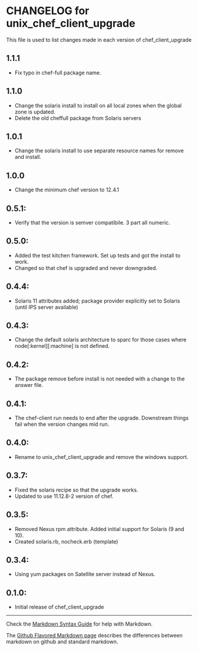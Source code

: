 # CHANGELOG for unix_chef_client_upgrade

This file is used to list changes made in each version of chef_client_upgrade

## 1.1.1
* Fix typo in chef-full package name.

## 1.1.0
* Change the solaris install to install on all local zones when the global zone is updated.
* Delete the old cheffull package from Solaris servers

## 1.0.1
* Change the solaris install to use separate resource names for remove and install.

## 1.0.0
* Change the minimum chef version to 12.4.1

## 0.5.1:
* Verify that the version is semver compatibile. 3 part all numeric.

## 0.5.0:
* Added the test kitchen framework.  Set up tests and got the install to work.
* Changed so that chef is upgraded and never downgraded.

## 0.4.4:
* Solaris 11 attributes added; package provider explicitly set to Solaris (until IPS server available)

## 0.4.3:
* Change the default solaris architecture to sparc for those cases where node[:kernel][:machine] is not defined.

## 0.4.2:
* The package remove before install is not needed with a change to the answer
file.

## 0.4.1:
* The chef-client run needs to end after the upgrade.  Downstream things fail when the version changes mid run.

## 0.4.0:
* Rename to unix_chef_client_upgrade and remove the windows support.

## 0.3.7:
* Fixed the solaris recipe so that the upgrade works.
* Updated to use 11.12.8-2 version of chef.

## 0.3.5:
* Removed Nexus rpm attribute. Added initial support for Solaris (9 and 10).
* Created solaris.rb, nocheck.erb (template)

## 0.3.4:
* Using yum packages on Satellite server instead of Nexus.

## 0.1.0:
* Initial release of chef_client_upgrade

- - -
Check the [Markdown Syntax Guide](http://daringfireball.net/projects/markdown/syntax) for help with Markdown.

The [Github Flavored Markdown page](http://github.github.com/github-flavored-markdown/) describes the differences between markdown on github and standard markdown.
